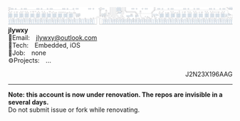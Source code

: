 ![](github-header.png) 
<b>jlywxy</b><br>
📧Email:&emsp;jlywxy@outlook.com<br>
🔧Tech:&emsp;Embedded, iOS<br>
💼Job:&emsp;none<br>
⚙️Projects:&emsp;...<br>
<div dir='rtl'>J2N23X196AAG</div>

- --

<b>Note: this account is now under renovation. The repos are invisible in a several days.</b><br>
Do not submit issue or fork while renovating.<br>
